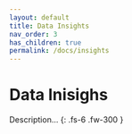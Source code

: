 ```yaml
---
layout: default
title: Data Insights
nav_order: 3
has_children: true
permalink: /docs/insights
---
```


# Data Inisighs

Description...
{: .fs-6 .fw-300 }
